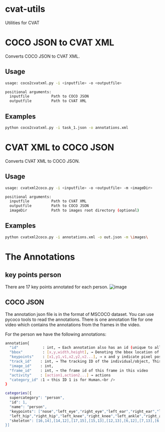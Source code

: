# cvat-utils
Utilities for CVAT

# COCO JSON to CVAT XML

Converts COCO JSON to CVAT XML.

## Usage

```bash
usage: coco2cvatxml.py -i <inputfile> -o <outputfile>

positional arguments:
  inputfile          Path to COCO JSON
  outputfile         Path to CVAT XML

```

## Examples

```bash
python coco2cvatxml.py -i task_1.json -o annotations.xml
```

# CVAT XML to COCO JSON

Converts CVAT XML to COCO JSON.

## Usage

```bash
usage: cvatxml2coco.py -i <inputfile> -o <outputfile> -m <imageDir>

positional arguments:
  inputfile          Path to CVAT XML
  outputfile         Path to COCO JSON
  imageDir           Path to images root directory (optional)

```

## Examples

```bash
python cvatxml2coco.py -i annotations.xml -o out.json -m \images\
```

# The Annotations

## key points person
There are 17 key points annotated for each person.
![image](https://user-images.githubusercontent.com/35894891/165474348-1b7f7082-37db-4ff9-8cf8-0b5d3130565a.png)

## COCO JSON
The annotation json file is in the format of MSCOCO dataset. You can use pycoco tools to read the annotations.
There is one annotation file for one video which contains the annotations from the frames in the video. 

For the person we have the following annotations:<br />
```bash
annotation{
  "id"           : int, → Each annotation also has an id (unique to all other annotations)
  "bbox"         : [x,y,width,height], → Denoting the bbox location of that person. Box coordinates are measured from the top left image corner and are 0-indexed<br />
  "keypoints"    : [x1,y1,v1,x2,y2,v2...], → x and y indicate pixel positions in the image. v indicates visibility— v=0: not labeled (in which case x=y=0), v=1: labeled but not visible, and v=2: labeled and visible <br />
  "track_id"    : int, → The tracking ID of the individual/object, This ID remains constant for that person/object in all the sequences of the video<br />
  "image_id"    : int, 
  "frame_id"    : int, → the frame id of this frame in this video
  "activity"    : [action1,action2...] → actions
  "category_id" :1 → this ID 1 is for Human.<br />
}

categories[{
  supercategory": "person",
  "id": 1,
  "name": "person",
  "keypoints": ["nose","left_eye","right_eye","left_ear","right_ear","left_shoulder","right_shoulder","left_elbow","right_elbow","left_wrist","right_wrist",
  "left_hip","right_hip","left_knee","right_knee","left_ankle","right_ankle"], 
  "skeleton": [16,14],[14,12],[17,15],[15,13],[12,13],[6,12],[7,13],[6,7],[6,8],[7,9],[8,10],[9,11],[2,3],[1,2],[1,3],[2,4],[3,5],[4,6],[5,7], → defines connectivity                 via a list of keypoint edge pairs 
}]
```


